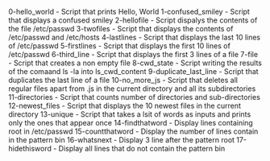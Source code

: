 0-hello_world - Script that prints Hello, World
1-confused_smiley - Script that displays a confused smiley
2-hellofile - Script dispalys the contents of the file /etc/passwd
3-twofiles - Script that displays the contents of /etc/passwd and /etc/hosts
4-lastlines - Script that displays the last 10 lines of /etc/passwd
5-firstlines - Script that displays the first 10 lines of /etc/passwd
6-third_line - Script that displays the first 3 lines of a file
7-file - Script that creates a non empty file
8-cwd_state - Script writing the results of the comaand ls -la into ls_cwd_content
9-duplicate_last_line - Script that duplicates the last line of a file
10-no_more_js - Script that deletes all regular files apart from .js in the current directory and all its subdirectories
11-directories - Script that counts number of directories and sub-directories
12-newest_files - Script that displays the 10 newest files in the current directory
13-unique - Script that takes a lsit of words as inputs and prints only the ones that appear once
14-findthatword - Display lines containing root in /etc/passwd
15-countthatword - Display the number of lines contain in the pattern bin
16-whatsnext - Display 3 line after the pattern root
17-hidethisword - Display all lines that do not contain the pattern bin
